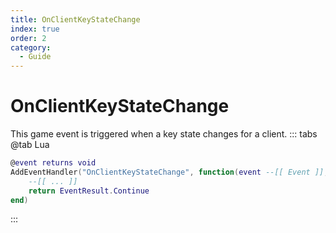 ```yaml
---
title: OnClientKeyStateChange
index: true
order: 2
category:
  - Guide
---
```


# OnClientKeyStateChange
This game event is triggered when a key state changes for a client.
::: tabs
@tab Lua
```lua
@event returns void
AddEventHandler("OnClientKeyStateChange", function(event --[[ Event ]], playerid --[[ number ]], key --[[ string ]], pressed --[[ boolean ]])
    --[[ ... ]]
    return EventResult.Continue
end)
```

:::
